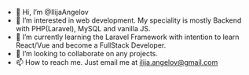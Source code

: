 - 👋 Hi, I’m @IlijaAngelov
- 👀 I’m interested in web development. My speciality is mostly Backend with PHP(Laravel), MySQL and vanilla JS. 
- 🌱 I’m currently learning the Laravel Framework with intention to learn React/Vue and become a FullStack Developer.
- 💞️ I’m looking to collaborate on any projects.
- 📫 How to reach me. Just email me at ilija.angelov@gmail.com 

<!---
IlijaAngelov/IlijaAngelov is a ✨ special ✨ repository because its `README.md` (this file) appears on your GitHub profile.
You can click the Preview link to take a look at your changes.
--->
